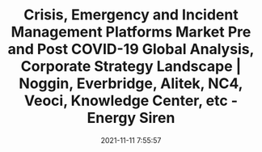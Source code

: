 ---
"title": "Crisis, Emergency and Incident Management Platforms Market Pre and Post COVID-19 Global Analysis, Corporate Strategy Landscape | Noggin, Everbridge, Alitek, NC4, Veoci, Knowledge Center, etc - Energy Siren"
"date": "2021-11-11 7:55:57"
"feed_name": "GOOGLENEWSINDUSTRIAL"
"feed_website": "https://news.google.com/search?q=industrial%2Bincident&hl=en-US&gl=US&ceid=US:en"
"feed_rss": "https://news.google.com/rss/search?q=industrial%2Bincident&hl=en-US&gl=US&ceid=US:en"
"link": "https://energysiren.co.ke/2021/11/11/crisis-emergency-and-incident-management-platforms-market-pre-and-post-covid-19-global-analysis-corporate-strategy-landscape-noggin-everbridge-alitek-nc4-veoci-knowledge-center-etc/"
"source": "{'href': 'https://energysiren.co.ke', 'title': 'Energy Siren'}"
"file": "_posts/2021-1-1-545e29d38b5207007115674482c7cc4abe094ca1.md"
"accident": "0"
"drilling": "0"
"dead": "0"
"injured": "0"
"arrested": "0"
"place": "unknown place"
"where": "unknown site"
"causes": "unknown"
"place_uri": "unknown place"
---